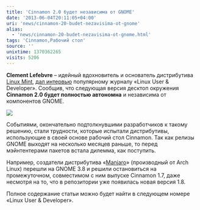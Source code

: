 ```yaml
---
title: 'Cinnamon 2.0 будет независима от GNOME'
date: '2013-06-04T20:11:05+04:00'
uri: 'news/cinnamon-20-budet-nezavisima-ot-gnome'
alias: 
  - 'news/cinnamon-20-budet-nezavisima-ot-gnome.html'
tags: 'Cinnamon,Рабочий стол'
source: ''
unixtime: 1370362265
visits: 5206
---
```

**Clement Lefebvre** – идейный вдохновитель и основатель дистрибутива [Linux Mint](news/uvidela-svet-linux-mint-15), [дал интервью](http://www.linuxuser.co.uk/news/cinnamon-2-0-in-linux-mint-16-no-gnome-back-end) популярному журналу «Linux User & Developer». Сообщив, что следующая версия десктоп окружения **Cinnamon 2.0 будет полностью автономна** и независима от компонентов GNOME.

[![](img/2013/06/04/20-00/6867115506.jpg)](img/2013/06/04/20-00/6867115506.jpg)

Событиями, окончательно подтолкнувшими разработчиков к такому решению, стали трудности, которые испытали дистрибутивы, использующие в своей основе рабочий стол Cinnamon. Так как релизы GNOME выходят на несколько месяцев раньше, то перед мэйнтентерами пакетов встала дилемма, как поступить.

Например, создатели дистрибутива «[Manjaro](http://distrowatch.com/?newsid=07859)» (производный от Arch Linux) перешли на GNOME 3.8 и решили остановиться на промежуточном, совместимом с ним выпуске Cinnamon 1.7, даже несмотря на то, что в репозитории уже появилась новая версия 1.8.

Полное содержание статьи можно будет найти в следующем номере «Linux User & Developer».
